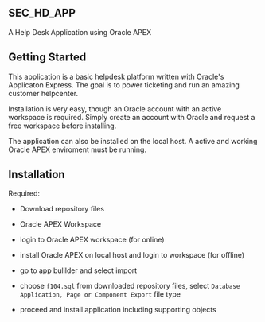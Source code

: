 ## SEC_HD_APP

A Help Desk Application using Oracle APEX



## Getting Started

This application is a basic helpdesk platform written with Oracle's Applicaton Express. The goal is to power ticketing and run an amazing customer helpcenter.

Installation is very easy, though an Oracle account with an active workspace is required. Simply create an account with Oracle and request a free workspace before installing.

The application can also be installed on the local host. A active and working Oracle APEX enviroment must be running.



## Installation

Required:

- Download repository files
- Oracle APEX Workspace

- login to Oracle APEX workspace (for online)
- install Oracle APEX on local host and login to workspace (for offline)
- go to app bulilder and select import
- choose `f104.sql` from downloaded repository files, select `Database Application, Page or Component Export` file type
- proceed and install application including supporting objects
